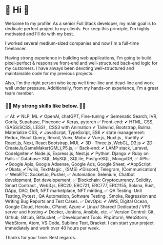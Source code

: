 <h1>👋 Hi 👏</h1>
Welcome to my profile!
As a senior Full Stack developer, my main goal is to dedicate perfect project to my clients. For keep this principle, I'm highly motivated and I'll do with my best.

I worked several medium-sized companies and now I'm a full-time freelancer.

Having strong experience in building web applications, I'm going to build pixel-perfect & responsive front-end and well-structured back-end logic for my customers.
I have always been devoting well-structured and maintainable code for my previous projects.

Also, I'm the right person who keep well time-line and dead-line and work well under pressure. Additionally, from my hands-on experience, I'm a great team member.

<h3>👀👀 My strong skills like below. 👀👀</h3>

✅ AI:
✔ NLP, ML
✔ OpenAI, chatGPT, Fine-tuning
✔ Semenatic Search, IVR, Gorila, Supabase, Pinecone
✔ Keras, pytorch
✅ Front-end:
✔ HTML, CSS, (SASS/SCSS, LESS) , CSS3 with Animation
✔ Tailwind, Bootstrap, Bulma, Materialize CSS,
✔ JavaScript, TypeScript, ES6
✔ state management: Redux, React Query, Recoil, Vuex, Mobx
✔ Vue.js, Nuxt.js , Vuetify
✔ React.js, Next, React Bootstrap, MUI,
✔ 3D : Three.js ,WebGL, D3.js
✔ 2D: CreateJs,GameMaker(GML),P5.js,
✅ Back-end:
✔ LAMP stack, Laravel, CodeIgniter
✔ Node.js, Express.js, Nest.js
✔ Python. Django
✔ Ruby on Rails
✅ Database: SQL, MySQL, SQLite, PostgreSQL, MongoDB,
✅ APIs:
✔Google Apis, Google Adsense, Google Ads, Google Sheet,
✔AppScript,
✔Okata,
✔Twilio, TextMagic , (SMS)
✔Discord, Telegram, (Communication)
✅ WebRTC:
Socket.io, Pusher,
✅ Automation:
Selenium, Chatbot development, Bot developement,
✅ Blockchain:
Cryptocurrency, Solidity, Smart Contract , Web3.js, ERC20, ERC721, ERC777, ERC1155, Solana, Rust, DApp, DAO, Defi, NFT marketplace, NFT minting,
✅ QA Testing:
Unit Testing, Pytest , QA Automation, Software Testing , Smoke, Regression and Writing Bug Reports and Test Cases.
✅ DevOps:
✔ AWS, Digital Ocean, Google Cloud, Heroku, CPanel, Azure
✔ Linux/ Shared/ Dedicated / VPS server and hosting
✔ Docker, Jenkins, Ansible, etc.
✅ Version Control: Git, Github, GitLab, Bitbucket,
✅ Development Tools:
PhpStorm, WebStorm, WebStorm, Atom, VS Code, Sublime Text, Bracket.
I can start your project immediately and work over 40 hours per week.

Thanks for your time. Best regards.
